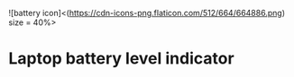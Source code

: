 ![battery icon]<(https://cdn-icons-png.flaticon.com/512/664/664886.png) size = 40%>
# Laptop battery level indicator 
